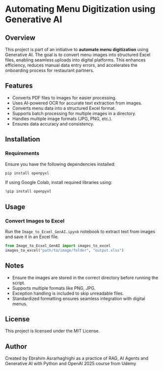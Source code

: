 # Automating Menu Digitization using Generative AI

## Overview

This project is part of an initiative to **automate menu digitization** using Generative AI. The goal is to convert menu images into structured Excel files, enabling seamless uploads into digital platforms. This enhances efficiency, reduces manual data entry errors, and accelerates the onboarding process for restaurant partners.

## Features

- Converts PDF files to images for easier processing.
- Uses AI-powered OCR for accurate text extraction from images.
- Converts menu data into a structured Excel format.
- Supports batch processing for multiple images in a directory.
- Handles multiple image formats (JPG, PNG, etc.).
- Ensures data accuracy and consistency.

## Installation

### Requirements

Ensure you have the following dependencies installed:

```bash
pip install openpyxl
```

If using Google Colab, install required libraries using:

```bash
!pip install openpyxl
```

## Usage

### Convert Images to Excel

Run the `Image_to_Ecxel_GenAI.ipynb` notebook to extract text from images and save it in an Excel file.

```python
from Image_to_Ecxel_GenAI import images_to_excel
images_to_excel("path/to/image/folder", "output.xlsx")
```

## Notes

- Ensure the images are stored in the correct directory before running the script.
- Supports multiple formats like PNG, JPG.
- Exception handling is included to skip unreadable files.
- Standardized formatting ensures seamless integration with digital menus.

## License

This project is licensed under the MIT License.

## Author

Created by Ebrahim Asrarhaghighi as a practice of RAG, AI Agents and Generative AI with Python and OpenAI 2025 course from Udemy

